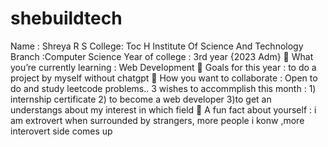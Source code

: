# shebuildtech
Name : Shreya R S
College: Toc H Institute Of Science And Technology
Branch :Computer Science
Year of college : 3rd year {2023 Adm}
🌱 What you’re currently learning : Web Development
🎯 Goals for this year : to do a project by myself without chatgpt
👯 How you want to collaborate : Open to do and study leetcode problems..
3 wishes to accommplish this month : 1) internship certificate 
                                      2) to become a web developer
                                      3)to get an understangs about my interest in which field
💬 A fun fact about yourself : i am extrovert when surrounded  by strangers, more people i konw ,more interovert side comes up 
